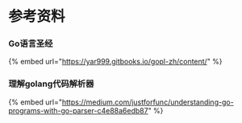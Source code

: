 # 参考资料

### Go语言圣经

{% embed url="https://yar999.gitbooks.io/gopl-zh/content/" %}

### 理解golang代码解析器

{% embed url="https://medium.com/justforfunc/understanding-go-programs-with-go-parser-c4e88a6edb87" %}

